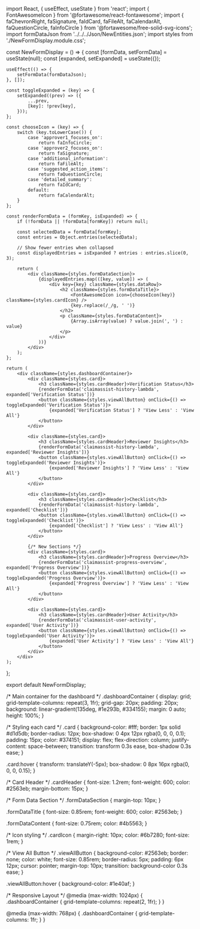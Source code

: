 import React, { useEffect, useState } from 'react';
import { FontAwesomeIcon } from '@fortawesome/react-fontawesome';
import {
    faChevronRight,
    faSignature,
    faIdCard,
    faFileAlt,
    faCalendarAlt,
    faQuestionCircle,
    faInfoCircle
} from '@fortawesome/free-solid-svg-icons';
import formDataJson from '../../../Json/NewEntities.json';
import styles from './NewFormDisplay.module.css';

const NewFormDisplay = () => {
    const [formData, setFormData] = useState(null);
    const [expanded, setExpanded] = useState({});

    useEffect(() => {
        setFormData(formDataJson);
    }, []);

    const toggleExpanded = (key) => {
        setExpanded((prev) => ({
            ...prev,
            [key]: !prev[key],
        }));
    };

    const chooseIcon = (key) => {
        switch (key.toLowerCase()) {
            case 'approver1_focuses_on':
                return faInfoCircle;
            case 'approver2_focuses_on':
                return faSignature;
            case 'additional_information':
                return faFileAlt;
            case 'suggested_action_items':
                return faQuestionCircle;
            case 'detailed_summary':
                return faIdCard;
            default:
                return faCalendarAlt;
        }
    };

    const renderFormData = (formKey, isExpanded) => {
        if (!formData || !formData[formKey]) return null;

        const selectedData = formData[formKey];
        const entries = Object.entries(selectedData);

        // Show fewer entries when collapsed
        const displayedEntries = isExpanded ? entries : entries.slice(0, 3);

        return (
            <div className={styles.formDataSection}>
                {displayedEntries.map(([key, value]) => (
                    <div key={key} className={styles.dataRow}>
                        <h2 className={styles.formDataTitle}>
                            <FontAwesomeIcon icon={chooseIcon(key)} className={styles.cardIcon} />
                            {key.replace(/_/g, ' ')}
                        </h2>
                        <p className={styles.formDataContent}>
                            {Array.isArray(value) ? value.join(', ') : value}
                        </p>
                    </div>
                ))}
            </div>
        );
    };

    return (
        <div className={styles.dashboardContainer}>
            <div className={styles.card}>
                <h3 className={styles.cardHeader}>Verification Status</h3>
                {renderFormData('claimassist-history-lambda', expanded['Verification Status'])}
                <button className={styles.viewAllButton} onClick={() => toggleExpanded('Verification Status')}>
                    {expanded['Verification Status'] ? 'View Less' : 'View All'}
                </button>
            </div>

            <div className={styles.card}>
                <h3 className={styles.cardHeader}>Reviewer Insights</h3>
                {renderFormData('claimassist-history-lambda', expanded['Reviewer Insights'])}
                <button className={styles.viewAllButton} onClick={() => toggleExpanded('Reviewer Insights')}>
                    {expanded['Reviewer Insights'] ? 'View Less' : 'View All'}
                </button>
            </div>

            <div className={styles.card}>
                <h3 className={styles.cardHeader}>Checklist</h3>
                {renderFormData('claimassist-history-lambda', expanded['Checklist'])}
                <button className={styles.viewAllButton} onClick={() => toggleExpanded('Checklist')}>
                    {expanded['Checklist'] ? 'View Less' : 'View All'}
                </button>
            </div>

            {/* New Sections */}
            <div className={styles.card}>
                <h3 className={styles.cardHeader}>Progress Overview</h3>
                {renderFormData('claimassist-progress-overview', expanded['Progress Overview'])}
                <button className={styles.viewAllButton} onClick={() => toggleExpanded('Progress Overview')}>
                    {expanded['Progress Overview'] ? 'View Less' : 'View All'}
                </button>
            </div>

            <div className={styles.card}>
                <h3 className={styles.cardHeader}>User Activity</h3>
                {renderFormData('claimassist-user-activity', expanded['User Activity'])}
                <button className={styles.viewAllButton} onClick={() => toggleExpanded('User Activity')}>
                    {expanded['User Activity'] ? 'View Less' : 'View All'}
                </button>
            </div>
        </div>
    );
};

export default NewFormDisplay;



/* Main container for the dashboard */
.dashboardContainer {
    display: grid;
    grid-template-columns: repeat(3, 1fr);
    grid-gap: 20px;
    padding: 20px;
    background: linear-gradient(135deg, #1e293b, #334155);
    margin: 0 auto;
    height: 100%;
}

/* Styling each card */
.card {
    background-color: #fff;
    border: 1px solid #d1d5db;
    border-radius: 12px;
    box-shadow: 0 4px 12px rgba(0, 0, 0, 0.1);
    padding: 15px;
    color: #374151;
    display: flex;
    flex-direction: column;
    justify-content: space-between;
    transition: transform 0.3s ease, box-shadow 0.3s ease;
}

.card:hover {
    transform: translateY(-5px);
    box-shadow: 0 8px 16px rgba(0, 0, 0, 0.15);
}

/* Card Header */
.cardHeader {
    font-size: 1.2rem;
    font-weight: 600;
    color: #2563eb;
    margin-bottom: 15px;
}

/* Form Data Section */
.formDataSection {
    margin-top: 10px;
}

.formDataTitle {
    font-size: 0.85rem;
    font-weight: 600;
    color: #2563eb;
}

.formDataContent {
    font-size: 0.75rem;
    color: #4b5563;
}

/* Icon styling */
.cardIcon {
    margin-right: 10px;
    color: #6b7280;
    font-size: 1rem;
}

/* View All Button */
.viewAllButton {
    background-color: #2563eb;
    border: none;
    color: white;
    font-size: 0.85rem;
    border-radius: 5px;
    padding: 6px 12px;
    cursor: pointer;
    margin-top: 10px;
    transition: background-color 0.3s ease;
}

.viewAllButton:hover {
    background-color: #1e40af;
}

/* Responsive Layout */
@media (max-width: 1024px) {
    .dashboardContainer {
        grid-template-columns: repeat(2, 1fr);
    }
}

@media (max-width: 768px) {
    .dashboardContainer {
        grid-template-columns: 1fr;
    }
}
